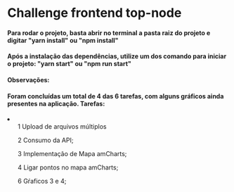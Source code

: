 <h1>Challenge frontend top-node</h1>
<h4>
    Para rodar o projeto, basta abrir no terminal a pasta raiz do projeto e digitar "yarn install" ou "npm install"
</h4>
<h4>
    Após a instalação das dependências, utilize um dos comando para iniciar o projeto:
    "yarn start" ou "npm run start"
</h4>
<h4>
    Observações:
</h4>
<h4>
    Foram concluídas um total de 4 das 6 tarefas, com alguns gráficos ainda presentes na aplicação.
    Tarefas:
</h4>
<li>
            <ul> 1 Upload de arquivos múltiplos </ul>
            <ul> 2 Consumo da API; </ul>
            <ul> 3 Implementação de Mapa amCharts; </ul>
            <ul> 4 Ligar pontos no mapa amCharts; </ul>
            <ul> 6 Gŕaficos 3 e 4; </ul>
</li>
</h4>
